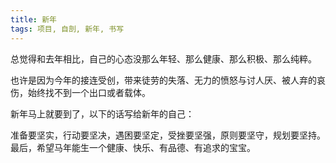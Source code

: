 ```yaml
---
title: 新年
tags: 项目, 自剖, 新年, 书写
---
```



总觉得和去年相比，自己的心态没那么年轻、那么健康、那么积极、那么纯粹。

也许是因为今年的接连受创，带来徒劳的失落、无力的愤怒与讨人厌、被人弃的哀伤，始终找不到一个出口或者载体。

新年马上就要到了，以下的话写给新年的自己：

准备要坚实，行动要坚决，遇困要坚定，受挫要坚强，原则要坚守，规划要坚持。最后，希望马年能生一个健康、快乐、有品德、有追求的宝宝。

